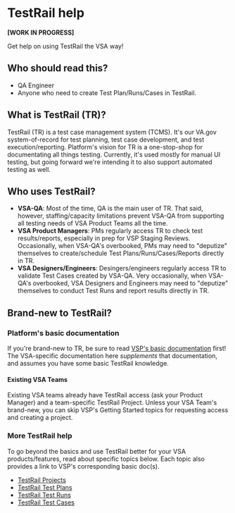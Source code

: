 # TestRail help

**[WORK IN PROGRESS]**

Get help on using TestRail the VSA way!

## Who should read this?

- QA Engineer
- Anyone who need to create Test Plan/Runs/Cases in TestRail.

## What is TestRail (TR)?

TestRail (TR) is a test case management system (TCMS).  It's our VA.gov system-of-record for test planning, test case development, and test execution/reporting.  Platform's vision for TR is a one-stop-shop for documentating all things testing.  Currently, it's used mostly for manual UI testing, but going forward we're intending it to also support automated testing as well.

## Who uses TestRail?

- **VSA-QA**: Most of the time, QA is the main user of TR.  That said, however, staffing/capacity limitations prevent VSA-QA from supporting all testing needs of VSA Product Teams all the time.
- **VSA Product Managers**: PMs regularly access TR to check test results/reports, especially in prep for VSP Staging Reviews.  Occasionally, when VSA-QA's overbooked, PMs may need to "deputize" themselves to create/schedule Test Plans/Runs/Cases/Reports directly in TR.
- **VSA Designers/Engineers**: Desingers/engineers regularly access TR to validate Test Cases created by VSA-QA.  Very occasionally, when VSA-QA's overbooked, VSA Designers and Engineers may need to "deputize" themselves to conduct Test Runs and report results directly in TR.

## Brand-new to TestRail?

### Platform's basic documentation

If you're brand-new to TR, be sure to read [VSP's basic documentation](https://github.com/department-of-veterans-affairs/va.gov-team/blob/ca2514e624dcf5b245cf662f17839c6c5cee69f0/platform/quality-assurance/testrail/README.md) first!  The VSA-specific documentation here _supplements_ that documentation, and assumes you have some basic TestRail knowledge.

#### Existing VSA Teams

Existing VSA teams already have TestRail access (ask your Product Manager) and a team-specific TestRail Project.  Unless your VSA Team's brand-new, you can skip VSP's Getting Started topics for requesting access and creating a project.

### More TestRail help

To go beyond the basics and use TestRail better for your VSA products/features, read about specific topics below.  Each topic also provides a link to VSP's corresponding basic doc(s).

- [TestRail Projects](vsa-qa-testrail-projects.md)
- [TestRail Test Plans](vsa-qa-testrail-plans.md)
- [TestRail Test Runs](vsa-qa-testrail-runs.md)
- [TestRail Test Cases](vsa-qa-testrail-cases.md)
